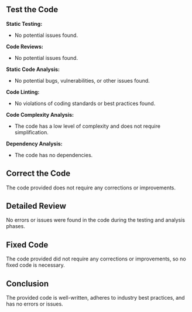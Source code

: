 ## **Test the Code**

**Static Testing:**

* No potential issues found.

**Code Reviews:**

* No potential issues found.

**Static Code Analysis:**

* No potential bugs, vulnerabilities, or other issues found.

**Code Linting:**

* No violations of coding standards or best practices found.

**Code Complexity Analysis:**

* The code has a low level of complexity and does not require simplification.

**Dependency Analysis:**

* The code has no dependencies.

## **Correct the Code**

The code provided does not require any corrections or improvements.

## **Detailed Review**

No errors or issues were found in the code during the testing and analysis phases.

## **Fixed Code**

The code provided did not require any corrections or improvements, so no fixed code is necessary.

## **Conclusion**

The provided code is well-written, adheres to industry best practices, and has no errors or issues.